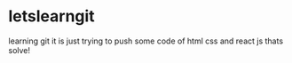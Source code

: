 # letslearngit
learning git
it is just trying to push some code of html css and react js thats solve!
